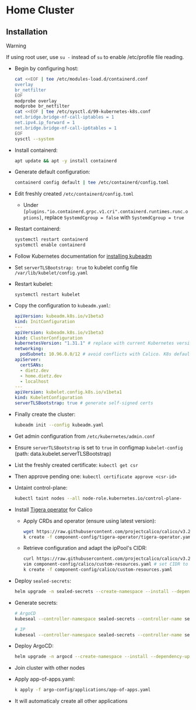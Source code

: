 # Home Cluster

## Installation

> [!WARNING]
> If using root user, use `su -` instead of `su` to enable /etc/profile file reading.
- Begin by configuring host:
  ```sh
  cat <<EOF | tee /etc/modules-load.d/containerd.conf 
  overlay 
  br_netfilter
  EOF
  modprobe overlay 
  modprobe br_netfilter
  cat <<EOF | tee /etc/sysctl.d/99-kubernetes-k8s.conf
  net.bridge.bridge-nf-call-iptables = 1
  net.ipv4.ip_forward = 1 
  net.bridge.bridge-nf-call-ip6tables = 1 
  EOF
  sysctl --system
  ```
- Install containerd:
  ```sh
  apt update && apt -y install containerd
  ```
- Generate default configuration:
  ```sh
  containerd config default | tee /etc/containerd/config.toml
  ```
- Edit freshly created `/etc/containerd/config.toml`
  - Under `[plugins."io.containerd.grpc.v1.cri".containerd.runtimes.runc.options]`, replace `SystemdCgroup = false` with `SystemdCgroup = true`
- Restart containerd:
  ```sh
  systemctl restart containerd
  systemctl enable containerd
  ```

- Follow Kubernetes documentation for [installing kubeadm](https://kubernetes.io/docs/setup/production-environment/tools/kubeadm/install-kubeadm/)
- Set `serverTLSBootstrap: true` to kubelet config file `/var/lib/kubelet/config.yaml`
- Restart kubelet:
  ```
  systemctl restart kubelet
  ```
- Copy the configuration to `kubeadm.yaml`:
  ```yaml
  apiVersion: kubeadm.k8s.io/v1beta3
  kind: InitConfiguration
  ---
  apiVersion: kubeadm.k8s.io/v1beta3
  kind: ClusterConfiguration
  kubernetesVersion: "1.31.1" # replace with current Kubernetes version
  networking:
    podSubnet: 10.96.0.0/12 # avoid conflicts with Calico. K8s default: 10.96.0.0/12. Calico default: 192.168.0.0/16
  apiServer:
    certSANs:
    - dietz.dev
    - home.dietz.dev
    - localhost
  ---
  apiVersion: kubelet.config.k8s.io/v1beta1
  kind: KubeletConfiguration
  serverTLSBootstrap: true # generate self-signed certs
  ```
- Finally create the cluster:
  ```sh
  kubeadm init --config kubeadm.yaml
  ```
- Get admin configuration from `/etc/kubernetes/admin.conf`
- Ensure `serverTLSBootstrap` is set to `true` in configmap `kubelet-config` (path: data.kubelet.serverTLSBootstrap)
- List the freshly created certificate: `kubectl get csr`
- Then approve pending one: `kubectl certificate approve <csr-id>`
- Untaint control-plane:
  ```sh
  kubectl taint nodes --all node-role.kubernetes.io/control-plane-
  ```
- Install [Tigera operator](https://docs.tigera.io/calico/latest/getting-started/kubernetes/quickstart) for Calico
  - Apply CRDs and operator (ensure using latest version):
    ```sh
    wget https://raw.githubusercontent.com/projectcalico/calico/v3.28.2/manifests/tigera-operator.yaml > component-config/tigera-operator/tigera-operator.yaml
    k create -f component-config/tigera-operator/tigera-operator.yaml
    ```
  - Retrieve configuration and adapt the ipPool's CIDR:
    ```sh
    curl https://raw.githubusercontent.com/projectcalico/calico/v3.28.2/manifests/custom-resources.yaml > component-config/calico/custom-resources.yaml
    vim component-config/calico/custom-resources.yaml # set CIDR to the same of kubeadm.yaml file
    k create -f component-config/calico/custom-resources.yaml
    ```
- Deploy `sealed-secrets`:
  ```sh
  helm upgrade -n sealed-secrets --create-namespace --install --dependency-update sealed-secrets . -f values.yaml
  ```
- Generate secrets:
  ```sh
  # ArgoCD
  kubeseal --controller-namespace sealed-secrets --controller-name sealed-secrets -o yaml -n argocd < my_secret.yaml > templates/github.yaml

  # IP
  kubeseal --controller-namespace sealed-secrets --controller-name sealed-secrets -o yaml -n kube-system < my_secret.yaml > cloudflare-api-key.yaml
  ```
- Deploy ArgoCD:
  ```sh
  helm upgrade -n argocd --create-namespace --install --dependency-update argocd . -f values.yaml
  ```
- Join cluster with other nodes
- Apply app-of-apps.yaml:
  ```sh
  k apply -f argo-config/applications/app-of-apps.yaml
  ```
- It will automaticaly create all other applications
